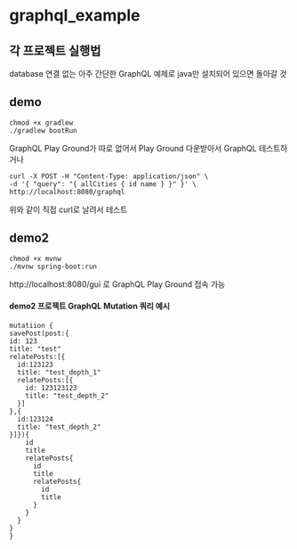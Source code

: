 # graphql_example
## 각 프로젝트 실행법
database 연결 없는 아주 간단한 GraphQL 예제로 java만 설치되어 있으면 돌아갈 것

## demo

```
chmod +x gradlew
./gradlew bootRun
```
GraphQL Play Ground가 따로 없어서 Play Ground 다운받아서 GraphQL 테스트하거나
```
curl -X POST -H "Content-Type: application/json" \
-d '{ "query": "{ allCities { id name } }" }' \
http://localhost:8080/graphql 
```
위와 같이 직접 curl로 날려서 테스트

## demo2

```
chmod +x mvnw
./mvnw spring-boot:run
```

http://localhost:8080/gui 로 GraphQL Play Ground 접속 가능

#### demo2 프로젝트 GraphQL Mutation 쿼리 예시
```
mutatiion {
savePost(post:{
id: 123
title: "test"
relatePosts:[{
  id:123123
  title: "test_depth_1"
  relatePosts:[{
    id: 123123123
    title: "test_depth_2"
  }]
},{
  id:123124
  title: "test_depth_2"
}]}){
    id
    title
    relatePosts{
      id
      title
      relatePosts{
        id
        title
      }
    }
  }
}
}
```
